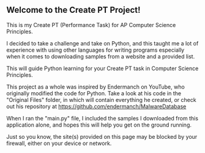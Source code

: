 ## Welcome to the Create PT Project!

This is my Create PT (Performance Task) for AP Computer Science Principles.

I decided to take a challenge and take on Python, and this taught me a lot of experience with using other languages for writing programs especially when it comes to downloading samples from a website and a provided list.

This will guide Python learning for your Create PT task in Computer Science Principles.

This project as a whole was inspired by Endermanch on YouTube, who originally modified the code for Python. Take a look at his code in the "Original Files" folder, in which will contain everything he created, or check out his repository at https://github.com/endermanch/MalwareDatabase

When I ran the "main.py" file, I included the samples I downloaded from this application alone, and hopes this will help you get on the ground running.

Just so you know, the site(s) provided on this page may be blocked by your firewall, either on your device or network.
